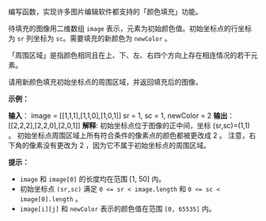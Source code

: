 编写函数，实现许多图片编辑软件都支持的「颜色填充」功能。

待填充的图像用二维数组 `image` 表示，元素为初始颜色值。初始坐标点的行坐标为 `sr` 列坐标为 `sc`。需要填充的新颜色为 `newColor` 。

「周围区域」是指颜色相同且在上、下、左、右四个方向上存在相连情况的若干元素。

请用新颜色填充初始坐标点的周围区域，并返回填充后的图像。

**示例：** 

**输入**：
image = \[\[1,1,1\],\[1,1,0\],\[1,0,1\]\] 
sr = 1, sc = 1, newColor = 2
**输出**：\[\[2,2,2\],\[2,2,0\],\[2,0,1\]\]
**解释**: 
初始坐标点位于图像的正中间，坐标 (sr,sc)=(1,1) 。
初始坐标点周围区域上所有符合条件的像素点的颜色都被更改成 2 。
注意，右下角的像素没有更改为 2 ，因为它不属于初始坐标点的周围区域。

**提示：** 

*   `image` 和 `image[0]` 的长度均在范围 \[1, 50\] 内。
*   初始坐标点 `(sr,sc)` 满足 `0 <= sr < image.length` 和 `0 <= sc < image[0].length` 。
*   `image[i][j]` 和 `newColor` 表示的颜色值在范围 `[0, 65535]` 内。